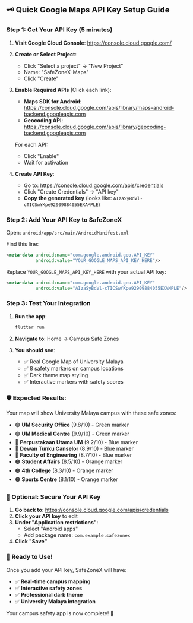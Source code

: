 ## 🗝️ Quick Google Maps API Key Setup Guide

### Step 1: Get Your API Key (5 minutes)

1. **Visit Google Cloud Console**: https://console.cloud.google.com/

2. **Create or Select Project**:
   - Click "Select a project" → "New Project"
   - Name: "SafeZoneX-Maps" 
   - Click "Create"

3. **Enable Required APIs** (Click each link):
   - **Maps SDK for Android**: https://console.cloud.google.com/apis/library/maps-android-backend.googleapis.com
   - **Geocoding API**: https://console.cloud.google.com/apis/library/geocoding-backend.googleapis.com
   
   For each API:
   - Click "Enable"
   - Wait for activation

4. **Create API Key**:
   - Go to: https://console.cloud.google.com/apis/credentials
   - Click "Create Credentials" → "API key"
   - **Copy the generated key** (looks like: `AIzaSyBdVl-cTICSwYKpe92909884055EXAMPLE`)

### Step 2: Add Your API Key to SafeZoneX

Open: `android/app/src/main/AndroidManifest.xml`

Find this line:
```xml
<meta-data android:name="com.google.android.geo.API_KEY"
           android:value="YOUR_GOOGLE_MAPS_API_KEY_HERE"/>
```

Replace `YOUR_GOOGLE_MAPS_API_KEY_HERE` with your actual API key:
```xml
<meta-data android:name="com.google.android.geo.API_KEY"
           android:value="AIzaSyBdVl-cTICSwYKpe92909884055EXAMPLE"/>
```

### Step 3: Test Your Integration

1. **Run the app**:
   ```bash
   flutter run
   ```

2. **Navigate to**: Home → Campus Safe Zones

3. **You should see**:
   - ✅ Real Google Map of University Malaya
   - ✅ 8 safety markers on campus locations
   - ✅ Dark theme map styling
   - ✅ Interactive markers with safety scores

### 🛡️ Expected Results:

Your map will show University Malaya campus with these safe zones:
- 🟢 **UM Security Office** (9.8/10) - Green marker
- 🟢 **UM Medical Centre** (9.9/10) - Green marker  
- 🔵 **Perpustakaan Utama UM** (9.2/10) - Blue marker
- 🔵 **Dewan Tunku Canselor** (8.9/10) - Blue marker
- 🔵 **Faculty of Engineering** (8.7/10) - Blue marker
- 🟠 **Student Affairs** (8.5/10) - Orange marker
- 🟠 **4th College** (8.3/10) - Orange marker
- 🟠 **Sports Centre** (8.1/10) - Orange marker

### 🔧 Optional: Secure Your API Key

1. **Go back to**: https://console.cloud.google.com/apis/credentials
2. **Click your API key** to edit
3. **Under "Application restrictions"**:
   - Select "Android apps"
   - Add package name: `com.example.safezonex`
4. **Click "Save"**

### 🎯 Ready to Use!

Once you add your API key, SafeZoneX will have:
- ✅ **Real-time campus mapping**
- ✅ **Interactive safety zones**  
- ✅ **Professional dark theme**
- ✅ **University Malaya integration**

Your campus safety app is now complete! 🚀
